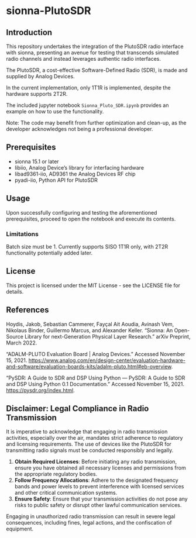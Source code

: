 # sionna-PlutoSDR

## Introduction

This repository undertakes the integration of the PlutoSDR radio interface with sionna, presenting an avenue for testing that transcends simulated radio channels and instead leverages authentic radio interfaces.

The PlutoSDR, a cost-effective Software-Defined Radio (SDR), is made and supplied by Analog Devices.

In the current implementation, only 1T1R is implemented, despite the hardware supports 2T2R. 

The included jupyter notebook `Sionna_Pluto_SDR.ipynb` provides an example on how to use the functionality.

Note: The code may benefit from further optimization and clean-up, as the developer acknowledges not being a professional developer.

## Prerequisites

- sionna 15.1 or later
- libiio, Analog Device’s library for interfacing hardware
- libad9361-iio, AD9361 the Analog Devices RF chip
- pyadi-iio, Python API for PlutoSDR

## Usage

Upon successfully configuring and testing the aforementioned prerequisites, proceed to open the notebook and execute its contents.

### Limitations

Batch size must be 1.
Currently supports SISO 1T1R only, with 2T2R functionality potentially added later.


## License

This project is licensed under the MIT License - see the LICENSE file for details.

## References

Hoydis, Jakob, Sebastian Cammerer, Fayçal Ait Aoudia, Avinash Vem, Nikolaus Binder, Guillermo Marcus, and Alexander Keller. “Sionna: An Open-Source Library for next-Generation Physical Layer Research.” arXiv Preprint, March 2022.

“ADALM-PLUTO Evaluation Board | Analog Devices.” Accessed November 15, 2021. https://www.analog.com/en/design-center/evaluation-hardware-and-software/evaluation-boards-kits/adalm-pluto.html#eb-overview.

“PySDR: A Guide to SDR and DSP Using Python — PySDR: A Guide to SDR and DSP Using Python 0.1 Documentation.” Accessed November 15, 2021. https://pysdr.org/index.html.

## Disclaimer: Legal Compliance in Radio Transmission

It is imperative to acknowledge that engaging in radio transmission activities, especially over the air, mandates strict adherence to regulatory and licensing requirements. The use of devices like the PlutoSDR for transmitting radio signals must be conducted responsibly and legally.

1. **Obtain Required Licenses**: Before initiating any radio transmission, ensure you have obtained all necessary licenses and permissions from the appropriate regulatory bodies.
2. **Follow Frequency Allocations**: Adhere to the designated frequency bands and power levels to prevent interference with licensed services and other critical communication systems.
3. **Ensure Safety**: Ensure that your transmission activities do not pose any risks to public safety or disrupt other lawful communication services.

Engaging in unauthorized radio transmission can result in severe legal consequences, including fines, legal actions, and the confiscation of equipment.


